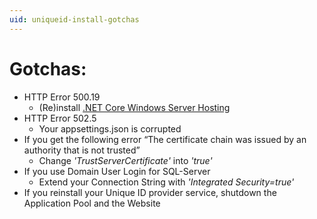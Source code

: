 ```yaml
---
uid: uniqueid-install-gotchas
---
```

# Gotchas:

- HTTP Error 500.19
    - (Re)install [.NET Core Windows Server Hosting](install-manual.md#NetCore) 
- HTTP Error 502.5
    - Your appsettings.json is corrupted
- If you get the following error “The certificate chain was issued by an authority that is not trusted” 
    - Change *'TrustServerCertificate'* into *'true'*  
- If you use Domain User Login for SQL-Server
    - Extend your Connection String with *'Integrated Security=true'*
- If you reinstall your Unique ID provider service, shutdown the Application Pool and the Website